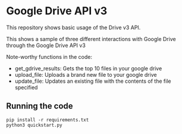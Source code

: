# Google Drive API v3

This repository shows basic usage of the Drive v3 API.

This shows a sample of three different interactions with Google Drive through the Google Drive API v3

Note-worthy functions in the code:

- get_gdrive_results: Gets the top 10 files in your google drive
- upload_file: Uploads a brand new file to your google drive
- update_file: Updates an existing file with the contents of the file
                specified

## Running the code

```shell
pip install -r requirements.txt
python3 quickstart.py
```
